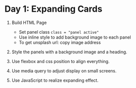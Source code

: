 # Day 1: Expanding Cards

1. Build HTML Page

   - Set panel class `class = "panel active"`
   - Use inline style to add background image to each panel
   - To get unsplash url: copy image address

2. Style the panels with a background image and a heading.

3. Use flexbox and css position to align everything.

4. Use media query to adjust display on small screens.

5. Use JavaScript to realize expanding effect.
